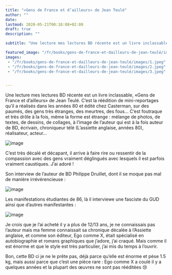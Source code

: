 ```yaml
---
title: "«Gens de France et d’ailleurs» de Jean Teulé"
author: ""
date: 
lastmod: 2020-05-21T00:18:08+02:00
draft: true
description: ""

subtitle: "Une lecture mes lectures BD récente est un livre inclassable, «Gens de France et d’ailleurs» de Jean Teulé. C’est la réédition de…"

featured_image: "/fr/books/gens-de-france-et-dailleurs-de-jean-teulé/images/1.jpeg" 
images:
 - "/fr/books/gens-de-france-et-dailleurs-de-jean-teulé/images/1.jpeg"
 - "/fr/books/gens-de-france-et-dailleurs-de-jean-teulé/images/2.jpeg"
 - "/fr/books/gens-de-france-et-dailleurs-de-jean-teulé/images/3.jpeg"


---
```


Une lecture mes lectures BD récente est un livre inclassable, «Gens de France et d’ailleurs» de Jean Teulé. C’est la réédition de mini-reportages qu’il a réalisés dans les années 80 et édité chez Casterman, sur des paumés, des gens très étranges, des meurtres, des fous… C’est foutraque et très drôle à la fois, même la forme est étrange : mélange de photos, de textes, de dessins, de collages, à l’image de l’auteur qui est à la fois auteur de BD, écrivain, chroniqueur télé (L’assiette anglaise, années 80), réalisateur, acteur… 




![image](images/1.jpeg#layoutTextWidth)



C’est très décalé et décapant, il arrive à faire rire ou ressentir de la compassion avec des gens vraiment déglingués avec lesquels il est parfois vraiment caustiques. J’ai adoré !

Son interview de l’auteur de BD Philippe Druillet, dont il se moque pas mal de manière irrévérencieuse :




![image](images/2.jpeg#layoutTextWidth)



Les manifestations étudiantes de 86, là il interviewe une fasciste du GUD ainsi que d’autres manifestantes :




![image](images/3.jpeg#layoutTextWidth)



Je crois que je l’ai acheté il y a plus de 12/13 ans, je ne connaissais pas l’auteur mais ma femme connaissait sa chronique décalée à l’Assiette anglaise, et comme son éditeur, Ego comme X, était spécialisé en autobiographie et romans graphiques que j’adore, j’ai craqué. Mais comme il est énorme et que le style est très particulier, j’ai mis du temps à l’ouvrir.

Bon, cette BD ci je ne le prête pas, déjà parce qu’elle est énorme et pèse 1.5 kg, mais aussi parce que c’est une pièce rare : Ego comme X a coulé il y a quelques années et la plupart des œuvres ne sont pas rééditées 😢
